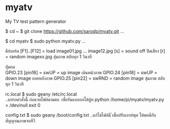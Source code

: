 # myatv
My TV test pattern generator


$ cd ~
$ git clone https://github.com/sarodp/myatv.git
...

$ cd myatv
$ sudo python myatv.py
...

คีย์บอร์ด
 [F1]..[F12] = load image01.jpg ... image12.jpg
 [s] = sound off ปิดเสียง
 [r] = random imagexx.jpg สุ่มภาพ สลับทุก 1 วินาที 
 
ปุ่มกด  
 GPIO.23 [pin16] = swUP = up image เดินหน้าภาพ
 GPIO.24 [pin18] = swUP = down image ถอยหลังภาพ
 GPIO.25 [pin22] = swRND = random image สุ่มภาพ สลับทุก 1 วินาที 
 
rc.local 
$ sudo geany /etc/rc.local  
..แทรกคำสั่งนี้ ก่อนจบไฟล์ตามตย.  เพื่อรันแบบออโต้บู้ท
  python /home/pi/myatv/myatv.py > /dev/null
  exit 0        

config.txt
$ sudo geany /boot/config.txt
..แก้ไขไฟล์นี ้เพื่อปรับเอาท์พุท ให้พอดีกับสัญญาณภาพจอทีวี
